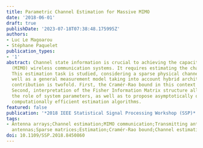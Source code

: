 ```yaml
---
title: Parametric Channel Estimation for Massive MIMO
date: '2018-06-01'
draft: true
publishDate: '2023-07-18T07:38:48.175995Z'
authors:
- Luc Le Magoarou
- Stéphane Paquelet
publication_types:
- '1'
abstract: Channel state information is crucial to achieving the capacity of multi-antenna
  (MIMO) wireless communication systems. It requires estimating the channel matrix.
  This estimation task is studied, considering a sparse physical channel model, as
  well as a general measurement model taking into account hybrid architectures. The
  contribution is twofold. First, the Cramér-Rao bound in this context is derived.
  Second, interpretation of the Fisher Information Matrix structure allows to assess
  the role of system parameters, as well as to propose asymptotically optimal and
  computationally efficient estimation algorithms.
featured: false
publication: '*2018 IEEE Statistical Signal Processing Workshop (SSP)*'
tags:
- Antenna arrays;Channel estimation;MIMO communication;Transmitting antennas;Receiving
  antennas;Sparse matrices;Estimation;Cramér-Rao bound;Channel estimation;MIMO
doi: 10.1109/SSP.2018.8450860
---
```


